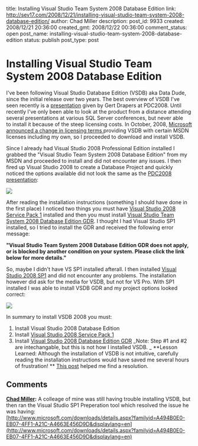 title: Installing Visual Studio Team System 2008 Database Edition
link: http://sev17.com/2008/12/21/installing-visual-studio-team-system-2008-database-edition/
author: Chad Miller
description: 
post_id: 9933
created: 2008/12/21 20:36:00
created_gmt: 2008/12/22 00:36:00
comment_status: open
post_name: installing-visual-studio-team-system-2008-database-edition
status: publish
post_type: post

# Installing Visual Studio Team System 2008 Database Edition

I've been following Visual Studio Database Edition (VSDB) aka Data Dude, since the initial release over two years. The best overview of VSDB I've seen recently is a [presentation](http://channel9.msdn.com/pdc2008/TL45/) given by Gert Drapers at PDC2008. Until recently I've only been able to look at the product from a distance attending several presentations at various SQL Server conferences, but never able to install it because of the steep licensing costs. In October, 2008, [Microsoft announced a change in licensing terms ](http://blogs.msdn.com/gertd/archive/2008/10/02/more-team-developer-data-edition-merge-information.aspx)providing VSDB with certain MSDN licenses including my own, so I proceeded to download and install VSDB.

Since I already had Visual Studio 2008 Professional Edition installed I grabbed the "Visual Studio Team System 2008 Database Edition" from my MSDN and proceeded to install and did not encounter any issues. I then fired up Visual Studio 2008 to create a Database Project and quickly noticed the options available did not look the same as the [PDC2008 presentation](http://channel9.msdn.com/pdc2008/TL45/):

![](http://images.sev17.com/preGDR.jpg)

After reading the installation instructions (something I should have done in the first place) I noticed two things you must have [Visual Studio 2008 Service Pack 1](http://www.microsoft.com/downloads/details.aspx?FamilyID=27673c47-b3b5-4c67-bd99-84e525b5ce61&displaylang=en) installed and then you must install [Visual Studio Team System 2008 Database Edition GDR](http://www.microsoft.com/downloads/details.aspx?FamilyID=bb3ad767-5f69-4db9-b1c9-8f55759846ed&displaylang=en). I thought I had Visual Studio SP1 installed, so I tried to install the GDR and received the following error message:

**"Visual Studio Team System 2008 Database Edition GDR does not apply, or is blocked by another condition on your system. Please click the link below for more details."**

So, maybe I didn't have VS SP1 installed afterall. I then installed [Visual Studio 2008 SP1](http://www.microsoft.com/downloads/details.aspx?FamilyID=27673c47-b3b5-4c67-bd99-84e525b5ce61&displaylang=en) and did not encounter any problems. The installation however did ask for the media for VSDB, but not for VS Pro. With SP1 installed I was able to install VSDB GDR and my project options looked correct:

![](http://images.sev17.com/postGDR.jpg)

In summary to install VSDB 2008 you must:

  1. Install Visual Studio 2008 Database Edition
  2. Install [Visual Studio 2008 Service Pack 1](http://www.microsoft.com/downloads/details.aspx?FamilyID=27673c47-b3b5-4c67-bd99-84e525b5ce61&displaylang=en)
  3. Install [Visual Studio 2008 Database Edition GDR](http://www.microsoft.com/downloads/details.aspx?FamilyID=bb3ad767-5f69-4db9-b1c9-8f55759846ed&displaylang=en)
_Note: Step #1 and #2 are intechangable, but this is not how I installed VSDB. _ **Lesson Learned: Although the installation of VSDB is not intuitive, carefully reading the installation instructions would have saved me several hours of frustration! ** [This post](http://nayyeri.net/blog/visual-studio-team-system-2008-database-edition-gdr-ctp16/) helped me find a resolution.

## Comments

**[Chad Miller](#17 "2008-12-23 20:36:00"):** A colleage of mine was still having trouble installing VSDB, but then ran the Visual Studio SP1 Preperation tool which resolved the issue he was having:  
[http://www.microsoft.com/downloads/details.aspx?familyid=A494B0E0-EB07-4FF1-A21C-A4663E456D9D&displaylang=en](http://www.microsoft.com/downloads/details.aspx?familyid=A494B0E0-EB07-4FF1-A21C-A4663E456D9D&displaylang=en)

